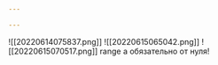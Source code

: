 ```yaml
---

---
```

![[20220614075837.png]]
![[20220615065042.png]]
![[20220615070517.png]]
range a обязательно от нуля!